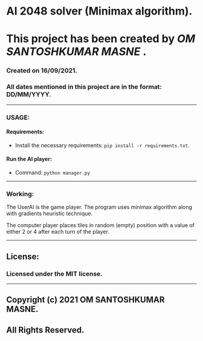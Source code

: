 # AI 2048 solver (Minimax algorithm).

# This project has been created by ***OM SANTOSHKUMAR MASNE*** .

### Created on 16/09/2021.
### All dates mentioned in this project are in the format: DD/MM/YYYY.

---

### USAGE:

#### Requirements:
* Install the necessary requirements: `pip install -r requirements.txt`.

#### Run the AI player:
* Command: `python manager.py`

---

### Working:

The UserAI is the game player.
The program uses minimax algorithm along with gradients heuristic technique.

The computer player places tiles in random (empty) position with a value of either 2 or 4 after each turn of the player.

---

## License:
### Licensed under the MIT license.

---

## Copyright (c) 2021 OM SANTOSHKUMAR MASNE.
## All Rights Reserved.
